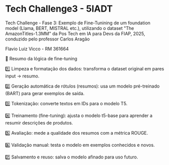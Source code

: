 # Tech Challenge3 - 5IADT
Tech Challenge - Fase 3: Exemplo de Fine-Tunining de um foundation model (Llama, BERT, MISTRAL etc.), utilizando o dataset "The AmazonTitles-1.3MM"
da Pos Tech em IA para Devs da FIAP, 2025, conduzido pelo professor Carlos Aragão

Flavio Luiz Vicco - RM 361664

🧩 Resumo da lógica de fine-tuning

1️⃣ Limpeza e formatação dos dados: transforma o dataset original em pares input → resumo.

2️⃣ Geração automática de rótulos (resumos): usa um modelo pré-treinado (BART) para gerar exemplos de saída.

3️⃣ Tokenização: converte textos em IDs para o modelo T5.

4️⃣ Treinamento (fine-tuning): ajusta o modelo t5-base para aprender a resumir descrições de produtos.

5️⃣ Avaliação: mede a qualidade dos resumos com a métrica ROUGE.

6️⃣ Validação manual: testa o modelo em exemplos conhecidos e novos.

7️⃣ Salvamento e reuso: salva o modelo afinado para uso futuro.
